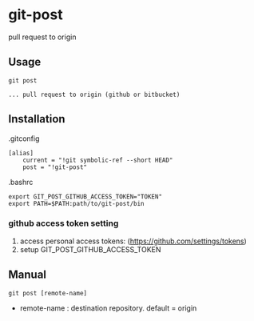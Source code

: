 # git-post

pull request to origin

## Usage

```
git post

... pull request to origin (github or bitbucket)
```

## Installation

.gitconfig

```gitconfig
[alias]
	current = "!git symbolic-ref --short HEAD"
	post = "!git-post"
```

.bashrc

```bashrc
export GIT_POST_GITHUB_ACCESS_TOKEN="TOKEN"
export PATH=$PATH:path/to/git-post/bin
```

### github access token setting

1. access personal access tokens: (https://github.com/settings/tokens)
2. setup GIT_POST_GITHUB_ACCESS_TOKEN

## Manual

```
git post [remote-name]
```

* remote-name : destination repository. default = origin

